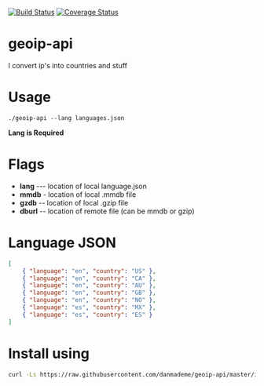 [![Build Status](https://travis-ci.org/danmademe/geoip-api.svg?branch=master)](https://travis-ci.org/danmademe/geoip-api) [![Coverage Status](https://coveralls.io/repos/github/danmademe/geoip-api/badge.svg?branch=master)](https://coveralls.io/github/danmademe/geoip-api?branch=master)
# geoip-api
I convert ip's into countries and stuff


# Usage
```
./geoip-api --lang languages.json
```

**Lang is Required**

# Flags

* **lang** --- location of local language.json
* **mmdb** - location of local .mmdb file
* **gzdb** -- location of local .gzip file
* **dburl** -- location of remote file (can be mmdb or gzip)


# Language JSON

```json
[
    { "language": "en", "country": "US" },
    { "language": "en", "country": "CA" },
    { "language": "en", "country": "AU" },
    { "language": "en", "country": "GB" },
    { "language": "en", "country": "NO" },
    { "language": "es", "country": "MX" },
    { "language": "es", "country": "ES" }
]

```

# Install using
```sh
curl -Ls https://raw.githubusercontent.com/danmademe/geoip-api/master/install.sh | sudo -H sh
```
